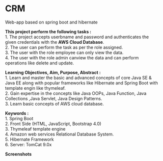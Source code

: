 # CRM
Web-app based on spring boot and hibernate

<B>This project perform the following tasks :</B><BR>
    1. The project accepts userbname and password and authenticates the given credentials with the <B>AWS Cloud Database</B>.<br>
    2. The user can perform the task as per the role assigned.<br>
    3. The user with the role employee can only view the data.<br>
    4. The user with the role admin canview the data and can perform operations like delete and update.<br>
  
  <B>Learning Objectives, Aim, Purpose, Abstract :</B><BR>
    1. Learn and master the basic and advanced concepts of core Java SE & Java EE along with popular frameworks like Hibernate and Spring Boot with template engin like thymeleaf.<br>
    2. Gain expertise in the concepts like Java OOPs, Java Function, Java Collections ,Java Servlet, Java Design Patterns.<br>
    3. Learn basic concepts of AWS cloud database.
  
  
  <B>Keywords :</B><BR>
    1. Spring Boot<br>
    2. Front Side (HTML, JavaScript, Bootstrap 4.0)<br>
    3. Thymeleaf template engine<br>
    4. Amazon web services Relational Database System.<br>
    5. Hibernate Framework<br>
    6. Server: TomCat 9.0x
  
  <B>Screenshots</B><BR>
